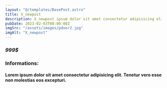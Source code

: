 ```yaml
---
layout: "@/templates/BasePost.astro"
title: X_newpost
description: X_newpost ipsum dolor sit amet consectetur adipisicing elit. Tenetur vero esse non molestias eos excepturi.
pubDate: 2023-02-03T00:00:00Z
imgSrc: "/assets/images/pdoor2.jpg"
imgAlt: "X_newpost"
---
```


### **_999$_**

### Informations:

#### Lorem ipsum dolor sit amet consectetur adipisicing elit. Tenetur vero esse non molestias eos excepturi.
